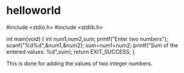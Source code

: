 # helloworld
#include <stdio.h>
#include <stdlib.h>

int main(void) {
	int num1,num2,sum;
	printf("Enter two numbers");
	scanf("%d%d",&num1,&num2);
	sum=num1+num2;
	printf("Sum of the entered values: %d",sum);
	return EXIT_SUCCESS;
}

This is done for adding the values of two integer numbers.
